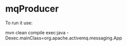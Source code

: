# mqProducer

To run it use:

mvn clean compile exec:java -Dexec.mainClass=org.apache.activemq.messaging.App
